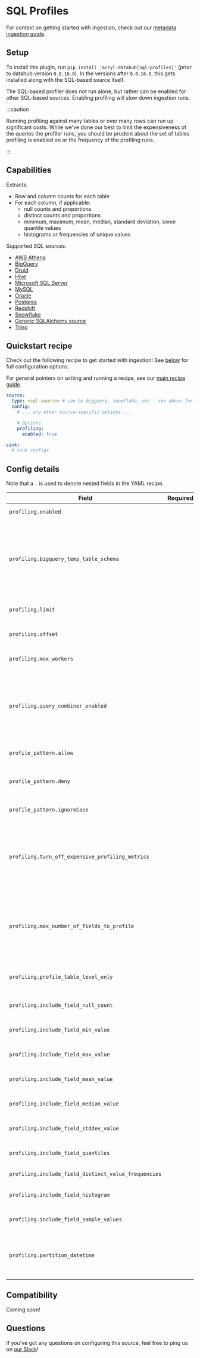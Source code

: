 # SQL Profiles

For context on getting started with ingestion, check out our [metadata ingestion guide](../README.md).

## Setup

To install this plugin, run `pip install 'acryl-datahub[sql-profiles]'` (prior to datahub version `0.8.16.0`).
In the versions after `0.8.16.0`, this gets installed along with the SQL-based source itself.

The SQL-based profiler does not run alone, but rather can be enabled for other SQL-based sources.
Enabling profiling will slow down ingestion runs.

:::caution

Running profiling against many tables or over many rows can run up significant costs.
While we've done our best to limit the expensiveness of the queries the profiler runs, you
should be prudent about the set of tables profiling is enabled on or the frequency
of the profiling runs.

:::

## Capabilities

Extracts:

- Row and column counts for each table
- For each column, if applicable:
  - null counts and proportions
  - distinct counts and proportions
  - minimum, maximum, mean, median, standard deviation, some quantile values
  - histograms or frequencies of unique values

Supported SQL sources:

- [AWS Athena](./athena.md)
- [BigQuery](./bigquery.md)
- [Druid](./druid.md)
- [Hive](./hive.md)
- [Microsoft SQL Server](./mssql.md)
- [MySQL](./mysql.md)
- [Oracle](./oracle.md)
- [Postgres](./postgres.md)
- [Redshift](./redshift.md)
- [Snowflake](./snowflake.md)
- [Generic SQLAlchemy source](./sqlalchemy.md)
- [Trino](./trino.md)

## Quickstart recipe

Check out the following recipe to get started with ingestion! See [below](#config-details) for full configuration options.

For general pointers on writing and running a recipe, see our [main recipe guide](../README.md#recipes).

```yml
source:
  type: <sql-source> # can be bigquery, snowflake, etc - see above for the list
  config:
    # ... any other source-specific options ...

    # Options
    profiling:
      enabled: true

sink:
  # sink configs
```

## Config details

Note that a `.` is used to denote nested fields in the YAML recipe.

| Field                                                | Required | Default              | Description                                                                                                                                                                                                                                                                                                                                                        |
|------------------------------------------------------|----------|----------------------|--------------------------------------------------------------------------------------------------------------------------------------------------------------------------------------------------------------------------------------------------------------------------------------------------------------------------------------------------------------------|
| `profiling.enabled`                                  |          | `False`              | Whether profiling should be done.                                                                                                                                                                                                                                                                                                                                  |
| `profiling.bigquery_temp_table_schema`               |          |                      | On bigquery for profiling partitioned tables needs to create temporary views. You have to define a schema where these will be created. Views will be cleaned up after profiler runs. (Great expectation tech details about this [here](https://legacy.docs.greatexpectations.io/en/0.9.0/reference/integrations/bigquery.html#custom-queries-with-sql-datasource). |
| `profiling.limit`                                    |          |                      | Max number of documents to profile. By default, profiles all documents.                                                                                                                                                                                                                                                                                            |
| `profiling.offset`                                   |          |                      | Offset in documents to profile. By default, uses no offset.                                                                                                                                                                                                                                                                                                        |
| `profiling.max_workers`                              |          | `5 * os.cpu_count()` | Number of worker threads to use for profiling. Set to 1 to disable.                                                                                                                                                                                                                                                                                                |
| `profiling.query_combiner_enabled`                   |          | `True`               | *This feature is still experimental and can be disabled if it causes issues.* Reduces the total number of queries issued and speeds up profiling by dynamically combining SQL queries where possible.                                                                                                                                                              |
| `profile_pattern.allow`                              |          | `*`                  | List of regex patterns for tables or table columns to profile. Defaults to all.                                                                                                                                                                                                                                                                                    |
| `profile_pattern.deny`                               |          |                      | List of regex patterns for tables or table columns to not profile. Defaults to none.                                                                                                                                                                                                                                                                               |
| `profile_pattern.ignoreCase`                         |          | `True`               | Whether to ignore case sensitivity during pattern matching.                                                                                                                                                                                                                                                                                                        |
| `profiling.turn_off_expensive_profiling_metrics`     |          | False                | Whether to turn off expensive profiling or not. This turns off profiling for quantiles, distinct_value_frequencies, histogram & sample_values. This also limits maximum number of fields being profiled to 10.                                                                                                                                                     |
| `profiling.max_number_of_fields_to_profile`          |          | `None`               | A positive integer that specifies the maximum number of columns to profile for any table. `None` implies all columns. The cost of profiling goes up significantly as the number of columns to profile goes up.                                                                                                                                                     |
| `profiling.profile_table_level_only`                 |          | False                | Whether to perform profiling at table-level only, or include column-level profiling as well.                                                                                                                                                                                                                                                                       |
| `profiling.include_field_null_count`                 |          | `True`               | Whether to profile for the number of nulls for each column.                                                                                                                                                                                                                                                                                                        |
| `profiling.include_field_min_value`                  |          | `True`               | Whether to profile for the min value of numeric columns.                                                                                                                                                                                                                                                                                                           |
| `profiling.include_field_max_value`                  |          | `True`               | Whether to profile for the max value of numeric columns.                                                                                                                                                                                                                                                                                                           |
| `profiling.include_field_mean_value`                 |          | `True`               | Whether to profile for the mean value of numeric columns.                                                                                                                                                                                                                                                                                                          |
| `profiling.include_field_median_value`               |          | `True`               | Whether to profile for the median value of numeric columns.                                                                                                                                                                                                                                                                                                        |
| `profiling.include_field_stddev_value`               |          | `True`               | Whether to profile for the standard deviation of numeric columns.                                                                                                                                                                                                                                                                                                  |
| `profiling.include_field_quantiles`                  |          | `False`              | Whether to profile for the quantiles of numeric columns.                                                                                                                                                                                                                                                                                                           |
| `profiling.include_field_distinct_value_frequencies` |          | `False`              | Whether to profile for distinct value frequencies.                                                                                                                                                                                                                                                                                                                 |
| `profiling.include_field_histogram`                  |          | `False`              | Whether to profile for the histogram for numeric fields.                                                                                                                                                                                                                                                                                                           |
| `profiling.include_field_sample_values`              |          | `True`               | Whether to profile for the sample values for all columns.                                                                                                                                                                                                                                                                                                          |
| `profiling.partition_datetime`                       |          |                      | For partitioned datasets profile only the partition which matches the datetime or profile the latest one if not set. Only Bigquery supports this.                                                                                                                                                                                                                  |

## Compatibility

Coming soon!

## Questions

If you've got any questions on configuring this source, feel free to ping us on [our Slack](https://slack.datahubproject.io/)!
